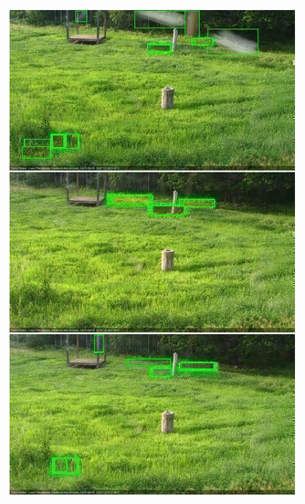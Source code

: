 ![20200626-180555-181556](in2/20200626/20200626-180555-181556_0_.jpg)
![20200626-181602-182604](in2/20200626/20200626-181602-182604_0_.jpg)
![20200626-182610-183612](in2/20200626/20200626-182610-183612_0_.jpg)
